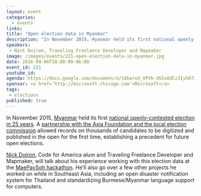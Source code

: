 ```yaml
---
layout: event
categories: 
  - events
links:
title: "Open election data in Myanmar"
description: "In November 2015, Myanmar held its first national openly-contested election in 25 years. A partnership with the Asia Foundation and the local election commission allowed records on thousands of candidates to be digitized and published in the open for the first time. Nick Doiron will talk about his experience working with this election data at the MaePaySoh hackathon."
speakers:
 - Nick Doiron, Traveling Freelance Developer and Mapmaker
image: /images/events/221-open-election-data-in-myanmar.jpg
date: 2016-09-06T18:00:00-06:00
event_id: 221
youtube_id: 
agenda: https://docs.google.com/document/d/1Obaro3_XPVh-45Sx8dCz3Iyh073VBowOeWpAkc4rziM/edit#
sponsor: <a href='http://microsoft-chicago.com'>Microsoft</a>
tags: 
 - elections
published: true
---
```


In November 2015, [Myanmar](https://en.wikipedia.org/wiki/Myanmar) held its first [national openly-contested election in 25 years](http://www.bbc.com/news/world-asia-33547036). A [partnership with the Asia Foundation and the local election commission](http://asiafoundation.org/2015/09/11/myanmar-technology-community-launch-maepaysoh-lets-vote-hack-challenge/) allowed records on thousands of candidates to be digitized and published in the open for the first time, establishing a precedent for future open elections.

[Nick Doiron](https://twitter.com/mapmeld), Code for America alum and Traveling Freelance Developer and Mapmaker, will talk about his experience working with this election data at the [MaePaySoh hackathon](http://www.maepaysoh.org/). He’ll also go over a few other projects he worked on while in Southeast Asia, including an open disaster notification system for Thailand and standardizing Burmese/Myanmar language support for computers.
